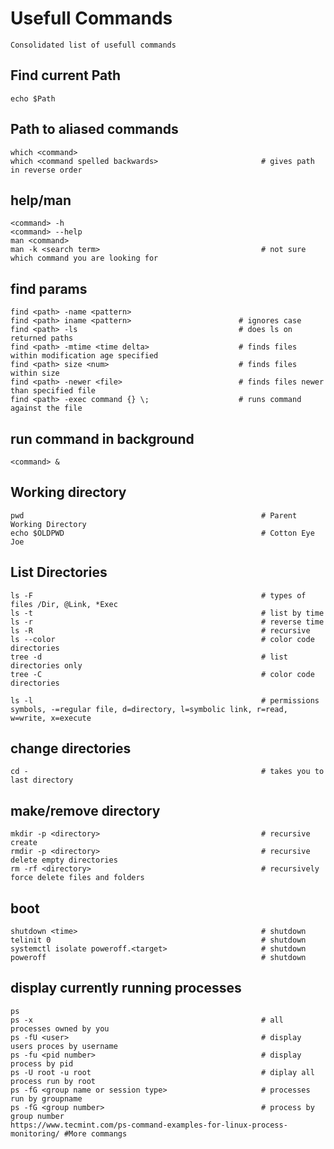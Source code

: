 # Usefull Commands

    Consolidated list of usefull commands
    
## Find current Path

    echo $Path
    
## Path to aliased commands
    
    which <command>
    which <command spelled backwards>                       # gives path in reverse order
    
## help/man

    <command> -h
    <command> --help
    man <command>
    man -k <search term>                                    # not sure which command you are looking for
    
## find params

    find <path> -name <pattern>
    find <path> iname <pattern>                        # ignores case
    find <path> -ls                                    # does ls on returned paths
    find <path> -mtime <time delta>                    # finds files within modification age specified
    find <path> size <num>                             # finds files within size
    find <path> -newer <file>                          # finds files newer than specified file
    find <path> -exec command {} \;                    # runs command against the file
    
## run command in background

    <command> &
    
## Working directory

    pwd                                                     # Parent Working Directory
    echo $OLDPWD                                            # Cotton Eye Joe
    
## List Directories

    ls -F                                                   # types of files /Dir, @Link, *Exec
    ls -t                                                   # list by time
    ls -r                                                   # reverse time
    ls -R                                                   # recursive
    ls --color                                              # color code directories
    tree -d                                                 # list directories only
    tree -C                                                 # color code directories
    
    ls -l                                                   # permissions symbols, -=regular file, d=directory, l=symbolic link, r=read, w=write, x=execute
    
## change directories

    cd -                                                    # takes you to last directory
    
## make/remove directory

    mkdir -p <directory>                                    # recursive create
    rmdir -p <directory>                                    # recursive delete empty directories
    rm -rf <directory>                                      # recursively force delete files and folders
    
## boot

    shutdown <time>                                         # shutdown
    telinit 0                                               # shutdown
    systemctl isolate poweroff.<target>                     # shutdown
    poweroff                                                # shutdown
    
## display currently running processes

    ps
    ps -x                                                   # all processes owned by you
    ps -fU <user>                                           # display users proces by username
    ps -fu <pid number>                                     # display process by pid
    ps -U root -u root                                      # diplay all process run by root
    ps -fG <group name or session type>                     # processes run by groupname
    ps -fG <group number>                                   # process by group number
    https://www.tecmint.com/ps-command-examples-for-linux-process-monitoring/ #More commangs
    
    
    
